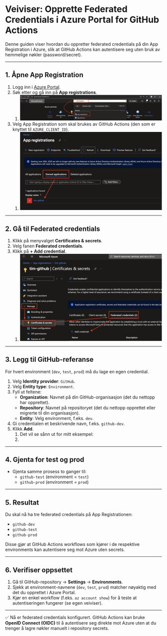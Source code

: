 # Veiviser: Opprette Federated Credentials i Azure Portal for GitHub Actions

Denne guiden viser hvordan du oppretter federated credentials på din App Registration i Azure, slik at GitHub Actions kan autentisere seg uten bruk av hemmelige nøkler (password/secret).

---

## 1. Åpne App Registration
1. Logg inn i [Azure Portal](https://portal.azure.com).
2. Søk etter og gå inn på **App registrations**.
   1. ![alt text](img/appregistration.png)
3. Velg App Registration som skal brukes av GitHub Actions (den som er knyttet til `AZURE_CLIENT_ID`).
   1. ![alt text](img/owndappreg.png)

---

## 2. Gå til Federated credentials
1. Klikk på menyvalget **Certificates & secrets**.
2. Velg fanen **Federated credentials**.
3. Klikk på **+ Add credential**.
   1. ![alt text](img/certsecretapp.png)

---

## 3. Legg til GitHub-referanse
For hvert environment (`dev`, `test`, `prod`) må du lage en egen credential.

1. Velg **Identity provider**: `GitHub`.
2. Velg **Entity type**: `Environment`.
3. Fyll ut feltene:
   - **Organization**: Navnet på din GitHub-organisasjon (det du nettopp har opprettet).
   - **Repository**: Navnet på repositoryet (det du nettopp opprettet eller migrerte til din organisasjon).
   - **Entity**: Velg environment, f.eks. `dev`.
4. Gi credentialen et beskrivende navn, f.eks. `github-dev`.
5. Klikk **Add**.
   1. Det vil se sånn ut for mitt eksempel:
   2. 

---

## 4. Gjenta for test og prod
- Gjenta samme prosess to ganger til:
  - `github-test` (environment = `test`)
  - `github-prod` (environment = `prod`)

---

## 5. Resultat
Du skal nå ha tre federated credentials på App Registrationen:
- `github-dev`
- `github-test`
- `github-prod`

Disse gjør at GitHub Actions workflows som kjører i de respektive environments kan autentisere seg mot Azure uten secrets.

---

## 6. Verifiser oppsettet
1. Gå til GitHub-repository → **Settings** → **Environments**.
2. Sjekk at environment-navnene (`dev`, `test`, `prod`) matcher nøyaktig med det du opprettet i Azure Portal.
3. Kjør en enkel workflow (f.eks. `az account show`) for å teste at autentiseringen fungerer (se egen veiviser).

---

✅ Nå er federated credentials konfigurert. GitHub Actions kan bruke **OpenID Connect (OIDC)** til å autentisere seg direkte mot Azure uten at du trenger å lagre nøkler manuelt i repository secrets.
